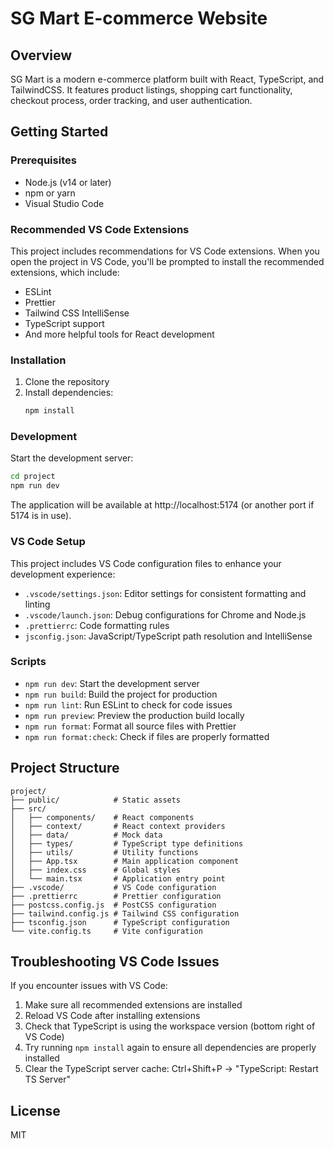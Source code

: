 # SG Mart E-commerce Website

## Overview
SG Mart is a modern e-commerce platform built with React, TypeScript, and TailwindCSS. It features product listings, shopping cart functionality, checkout process, order tracking, and user authentication.

## Getting Started

### Prerequisites
- Node.js (v14 or later)
- npm or yarn
- Visual Studio Code

### Recommended VS Code Extensions
This project includes recommendations for VS Code extensions. When you open the project in VS Code, you'll be prompted to install the recommended extensions, which include:

- ESLint
- Prettier
- Tailwind CSS IntelliSense
- TypeScript support
- And more helpful tools for React development

### Installation

1. Clone the repository
2. Install dependencies:
   ```bash
   npm install
   ```

### Development

Start the development server:
```bash
cd project
npm run dev
```

The application will be available at http://localhost:5174 (or another port if 5174 is in use).

### VS Code Setup

This project includes VS Code configuration files to enhance your development experience:

- `.vscode/settings.json`: Editor settings for consistent formatting and linting
- `.vscode/launch.json`: Debug configurations for Chrome and Node.js
- `.prettierrc`: Code formatting rules
- `jsconfig.json`: JavaScript/TypeScript path resolution and IntelliSense

### Scripts

- `npm run dev`: Start the development server
- `npm run build`: Build the project for production
- `npm run lint`: Run ESLint to check for code issues
- `npm run preview`: Preview the production build locally
- `npm run format`: Format all source files with Prettier
- `npm run format:check`: Check if files are properly formatted

## Project Structure

```
project/
├── public/            # Static assets
├── src/
│   ├── components/    # React components
│   ├── context/       # React context providers
│   ├── data/          # Mock data
│   ├── types/         # TypeScript type definitions
│   ├── utils/         # Utility functions
│   ├── App.tsx        # Main application component
│   ├── index.css      # Global styles
│   └── main.tsx       # Application entry point
├── .vscode/           # VS Code configuration
├── .prettierrc        # Prettier configuration
├── postcss.config.js  # PostCSS configuration
├── tailwind.config.js # Tailwind CSS configuration
├── tsconfig.json      # TypeScript configuration
└── vite.config.ts     # Vite configuration
```

## Troubleshooting VS Code Issues

If you encounter issues with VS Code:

1. Make sure all recommended extensions are installed
2. Reload VS Code after installing extensions
3. Check that TypeScript is using the workspace version (bottom right of VS Code)
4. Try running `npm install` again to ensure all dependencies are properly installed
5. Clear the TypeScript server cache: Ctrl+Shift+P → "TypeScript: Restart TS Server"

## License
MIT